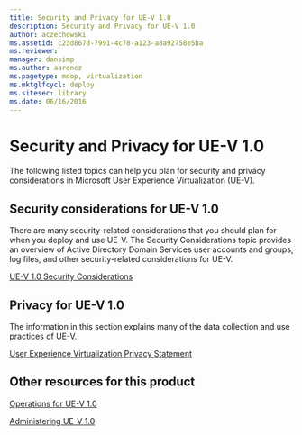 ```yaml
---
title: Security and Privacy for UE-V 1.0
description: Security and Privacy for UE-V 1.0
author: aczechowski
ms.assetid: c23d867d-7991-4c78-a123-a8a92758e5ba
ms.reviewer: 
manager: dansimp
ms.author: aaroncz
ms.pagetype: mdop, virtualization
ms.mktglfcycl: deploy
ms.sitesec: library
ms.date: 06/16/2016
---
```



# Security and Privacy for UE-V 1.0


The following listed topics can help you plan for security and privacy considerations in Microsoft User Experience Virtualization (UE-V).

## Security considerations for UE-V 1.0


There are many security-related considerations that you should plan for when you deploy and use UE-V. The Security Considerations topic provides an overview of Active Directory Domain Services user accounts and groups, log files, and other security-related considerations for UE-V.

[UE-V 1.0 Security Considerations](ue-v-10-security-considerations.md)

## Privacy for UE-V 1.0


The information in this section explains many of the data collection and use practices of UE-V.

[User Experience Virtualization Privacy Statement](user-experience-virtualization-privacy-statement.md)

## Other resources for this product


[Operations for UE-V 1.0](operations-for-ue-v-10.md)

[Administering UE-V 1.0](administering-ue-v-10.md)

 

 





